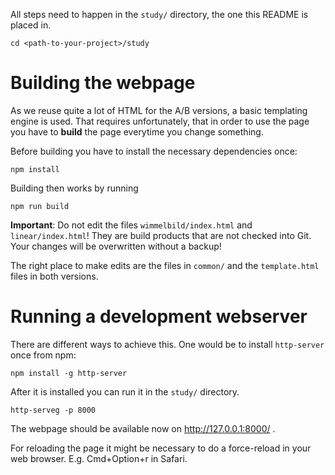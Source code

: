 All steps need to happen in the `study/` directory, the one this README is placed in.

```
cd <path-to-your-project>/study
```

# Building the webpage

As we reuse quite a lot of HTML for the A/B versions, a basic templating engine is used. That requires unfortunately, that in order to use the page you have to **build** the page everytime you change something.

Before building you have to install the necessary dependencies once:

```
npm install
```

Building then works by running

```
npm run build
```

**Important**: Do not edit the files `wimmelbild/index.html` and `linear/index.html`! They are build products that are not checked into Git. Your changes will be overwritten without a backup!

The right place to make edits are the files in `common/` and the `template.html` files in both versions.


# Running a development webserver

There are different ways to achieve this. One would be to install `http-server` once from npm:

```
npm install -g http-server
```

After it is installed you can run it in the `study/` directory.

```
http-serveg -p 8000
```

The webpage should be available now on http://127.0.0.1:8000/ .

For reloading the page it might be necessary to do a force-reload in your web browser. E.g. Cmd+Option+r in Safari.
